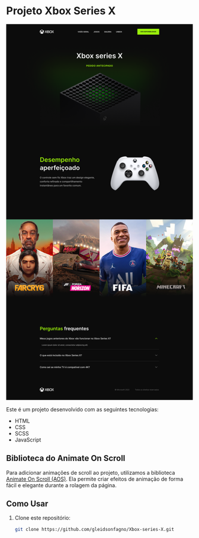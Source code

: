# Projeto Xbox Series X

![Xbox](Xbox.png)

Este é um projeto desenvolvido com as seguintes tecnologias:

- HTML
- CSS
- SCSS
- JavaScript

## Biblioteca do Animate On Scroll

Para adicionar animações de scroll ao projeto, utilizamos a biblioteca [Animate On Scroll (AOS)](http://michalsnik.github.io/aos/). Ela permite criar efeitos de animação de forma fácil e elegante durante a rolagem da página.

## Como Usar

1. Clone este repositório:
   ```bash
   git clone https://github.com/gleidsonfagno/Xbox-series-X.git

